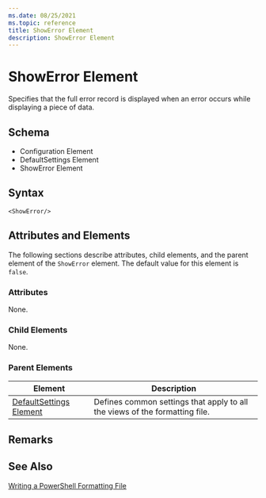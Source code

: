```yaml
---
ms.date: 08/25/2021
ms.topic: reference
title: ShowError Element
description: ShowError Element
---
```

# ShowError Element

Specifies that the full error record is displayed when an error occurs while displaying a piece of
data.

## Schema

- Configuration Element
- DefaultSettings Element
- ShowError Element

## Syntax

```scr
<ShowError/>
```

## Attributes and Elements

The following sections describe attributes, child elements, and the parent element of the
`ShowError` element. The default value for this element is `false`.

### Attributes

None.

### Child Elements

None.

### Parent Elements

|Element|Description|
|-------------|-----------------|
|[DefaultSettings Element](./defaultsettings-element-format.md)|Defines common settings that apply to all the views of the formatting file.|

## Remarks

## See Also

[Writing a PowerShell Formatting File](./writing-a-powershell-formatting-file.md)
